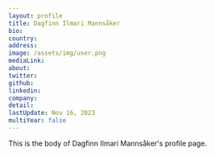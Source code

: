 ```yaml
---
layout: profile
title: Dagfinn Ilmari Mannsåker
bio: 
country: 
address: 
image: /assets/img/user.png
mediaLink:
about:
twitter:
github:
linkedin:
company: 
detail:
lastUpdate: Nov 16, 2023
multiYear: false
---
```


This is the body of Dagfinn Ilmari Mannsåker's profile page.
